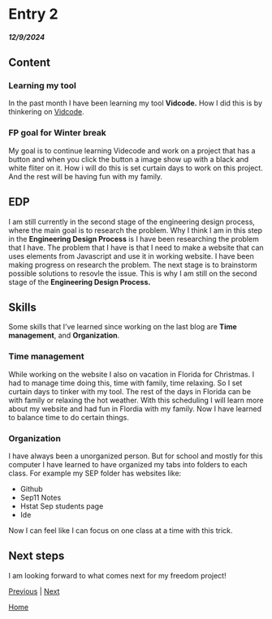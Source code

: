 # Entry 2
##### 12/9/2024

## Content

### Learning my tool
In the past month I have been learning my tool **Vidcode.** How I did this is by thinkering on [Vidcode](https://www.vidcode.com/project/intro).

### FP goal for Winter break
My goal is to continue learning Videcode and work on a project that has a button and when you click the button a image show up with a black and white fliter on it. How i will do this is set curtain days to work on this project. And the rest will be having fun with my family.

## EDP
I am still currently in the second stage of the engineering design process, where the main goal is to research the problem. Why I think I am in this step in the **Engineering Design Process** is I have been researching the problem that I have. The problem that I have is that I need to make a website that can uses elements from Javascript and use it in working website. I have been making progress on research the problem. The next stage is to brainstorm possible solutions to resovle the issue. This is why I am still on the second stage of the **Engineering Design Process.**

## Skills
Some skills that I’ve learned since working on the last blog are **Time management**, and **Organization**.

### Time management
While working on the website I also on vacation in Florida for Christmas. I had to manage time doing this, time with family, time relaxing. So I set curtain days to tinker with my tool. The rest of the days in Florida can be with family or relaxing the hot weather. With this scheduling I will learn more about my website and had fun in Flordia with my family. Now I have learned to balance time to do certain things.

### Organization
I have always been a unorganized person. But for school and mostly for this computer I have learned to have organized my tabs into folders to each class. For example my SEP folder has websites like:

* Github
* Sep11 Notes
* Hstat Sep students page
* Ide

Now I can feel like I can focus on one class at a time with this trick.

## Next steps
I am looking forward to what comes next for my freedom project!

[Previous](entry01.md) | [Next](entry03.md)

[Home](../README.md)
